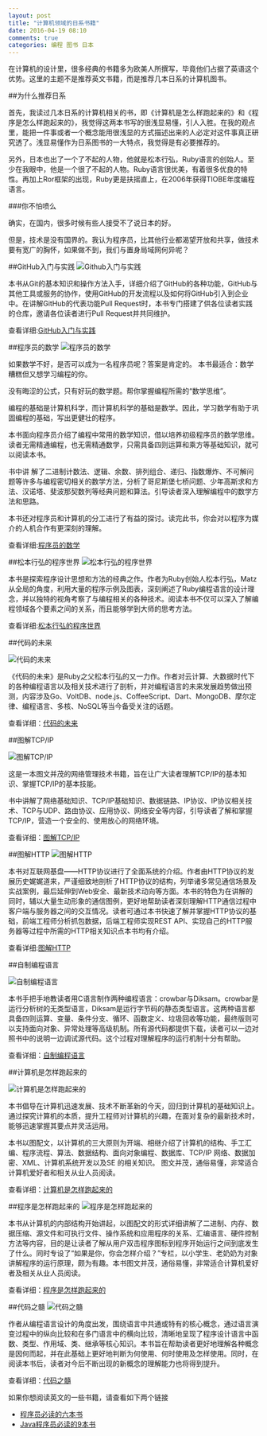 ```yaml
---
layout: post
title: "计算机领域的日系书籍"
date: 2016-04-19 08:10
comments: true
categories: 编程 图书 日本
---
```


在计算机的设计里，很多经典的书籍多为欧美人所撰写，毕竟他们占据了英语这个优势。这里的主题不是推荐英文书籍，而是推荐几本日系的计算机图书。
<!--more-->


##为什么推荐日系

首先，我读过几本日系的计算机相关的书，即《计算机是怎么样跑起来的》和《程序是怎么样跑起来的》，我觉得这两本书写的很浅显易懂，引人入胜。在我的观点里，能把一件事或者一个概念能用很浅显的方式描述出来的人必定对这件事真正研究透了。浅显易懂作为日系图书的一大特点，我觉得是有必要推荐的。

另外，日本也出了一个了不起的人物，他就是松本行弘，Ruby语言的创始人。至少在我眼中，他是一个很了不起的人物。Ruby语言很优美，有着很多优良的特性。再加上Ror框架的出现，Ruby更是扶摇直上，在2006年获得TIOBE年度编程语言。



###你不怕喷么

确实，在国内，很多时候有些人接受不了说日本的好。

但是，技术是没有国界的。我认为程序员，比其他行业都渴望开放和共享，做技术要有宽广的胸怀，如果做不到，我们与置身局域网何异呢？



##GitHub入门与实践
 ![Github入门与实践](http://7jpolu.com1.z0.glb.clouddn.com/github_rumen.jpg)

本书从Git的基本知识和操作方法入手，详细介绍了GitHub的各种功能，GitHub与其他工具或服务的协作，使用GitHub的开发流程以及如何将GitHub引入到企业中。在讲解GitHub的代表功能Pull Request时，本书专门搭建了供各位读者实践的仓库，邀请各位读者进行Pull Request并共同维护。

查看详细:[GitHub入门与实践](http://union.click.jd.com/jdc?e=&p=AyIHZR5aEQISA1AYUyUCEgFXGVgRBSJDCkMFSjJLQhBaUAscSkIBR0ROVw1VC0dFFQIUBVcYXxIdS0IJRmtPQkJiL38bdWBuXzJNBnJkQUMwUBxlDh43Vx1TFgQSBFQaaxcAEgdcH1sUByI3NGlrR2zKsePD%2FqQexq3aztOCMhABXRhcEwYQAGUbXhEKFABUHlsdAhEAZRw%3D&t=W1dCFBBFC1pXUwkEAEAdQFkJBVsVBBAFVh9cCltXWwg%3D)



##程序员的数学
![程序员的数学](http://7jpolu.com1.z0.glb.clouddn.com/chengxuyuan_de_shuxue.jpg)

如果数学不好，是否可以成为一名程序员呢？答案是肯定的。 本书最适合：数学糟糕但又想学习编程的你。

没有晦涩的公式，只有好玩的数学题。帮你掌握编程所需的“数学思维”。

编程的基础是计算机科学，而计算机科学的基础是数学。因此，学习数学有助于巩固编程的基础，写出更健壮的程序。

本书面向程序员介绍了编程中常用的数学知识，借以培养初级程序员的数学思维。读者无需精通编程，也无需精通数学，只需具备四则运算和乘方等基础知识，就可以阅读本书。

书中讲 解了二进制计数法、逻辑、余数、排列组合、递归、指数爆炸、不可解问题等许多与编程密切相关的数学方法，分析了哥尼斯堡七桥问题、少年高斯求和方法、汉诺塔、斐波那契数列等经典问题和算法。引导读者深入理解编程中的数学方法和思路。

本书还对程序员和计算机的分工进行了有益的探讨。读完此书，你会对以程序为媒介的人机合作有更深刻的理解。

查看详细:[程序员的数学](http://union.click.jd.com/jdc?e=&p=AyIHZR5aEQISA1AYUyUCEgZdHlgRAyJDCkMFSjJLQhBaUAscSkIBR0ROVw1VC0dFFQITD1AYXxQdS0IJRmtQUWVFPV4ia2dWBCBtD2NDaGMnXx51Dh43Vx1TFgQSBFQaaxcAEgdcH1sUByI3NGlrR2zKsePD%2FqQexq3aztOCMhABXRhcEwYQAGUbXhEKFABUEloUChECZRw%3D&t=W1dCFBBFC1pXUwkEAEAdQFkJBVsVAxoCVh9aCltXWwg%3D) 



##松本行弘的程序世界
![松本行弘的程序世界](http://7jpolu.com1.z0.glb.clouddn.com/songbenxinghong_de_chegnxu_shijie.jpg)

本书是探索程序设计思想和方法的经典之作。作者为Ruby创始人松本行弘，Matz从全局的角度，利用大量的程序示例及图表，深刻阐述了Ruby编程语言的设计理念，并以独特的视角考察了与编程相关的各种技术。阅读本书不仅可以深入了解编程领域各个要素之间的关系，而且能够学到大师的思考方法。

查看详细:[松本行弘的程序世界](http://union.click.jd.com/jdc?e=&p=AyIHZR5aEQISA1AYUyUCEw5WElMWCyJDCkMFSjJLQhBaUAscSkIBR0ROVw1VC0dFFQMbBFwTWBwdS0IJRmtzChVbS2wrfmBuYQJ%2BPm97El4wSzx1Dh43Vx1TFgQSBFQaaxcAEgdcH1sUByI3NGlrR2zKsePD%2FqQexq3aztOCMhABXRhdFwEbAGUbXhEKFABVGlMTARMFZRw%3D&t=W1dCFBBFC1pXUwkEAEAdQFkJBVsUCxEOXRhSCltXWwg%3D) 



##代码的未来 

![代码的未来](http://7jpolu.com1.z0.glb.clouddn.com/daima_de_weilai.jpg)

《代码的未来》是Ruby之父松本行弘的又一力作。作者对云计算、大数据时代下的各种编程语言以及相关技术进行了剖析，并对编程语言的未来发展趋势做出预测，内容涉及Go、VoltDB、node.js、CoffeeScript、Dart、MongoDB、摩尔定律、编程语言、多核、NoSQL等当今备受关注的话题。

查看详细：[代码的未来](http://union.click.jd.com/jdc?e=&p=AyIHZR5aEQISA1AYUyUCEgRXHFsTAiJDCkMFSjJLQhBaUAscSkIBR0ROVw1VC0dFFQIRBVIbXRUdS0IJRmtqCloHB0cvSGESRzdtE2x8eWVSbj9lDh43Vx1TFgQSBFQaaxcAEgdcH1sUByI3NGlrR2zKsePD%2FqQexq3aztOCMhABXRhcHQAWAmUbXhEKFABVGFwUBRIAZRw%3D&t=W1dCFBBFC1pXUwkEAEAdQFkJBVsVARAAVR1bCltXWwg%3D)



##图解TCP/IP

![图解TCP/IP](http://7jpolu.com1.z0.glb.clouddn.com/tujie_tcpip.jpg)

这是一本图文并茂的网络管理技术书籍，旨在让广大读者理解TCP/IP的基本知识、掌握TCP/IP的基本技能。

书中讲解了网络基础知识、TCP/IP基础知识、数据链路、IP协议、IP协议相关技术、TCP与UDP、路由协议、应用协议、网络安全等内容，引导读者了解和掌握TCP/IP，营造一个安全的、使用放心的网络环境。


查看详细：[图解TCP/IP](http://union.click.jd.com/jdc?e=&p=AyIHZR5aEQISA1AYUyUCEgRRGV0VAyJDCkMFSjJLQhBaUAscSkIBR0ROVw1VC0dFFQIRA1cdWxQdS0IJRmtNfGZPN1s7bGJqRyYeGnZQdmYxBVNlDh43Vx1TFgQSBFQaaxcAEgdcH1sUByI3NGlrR2zKsePD%2FqQexq3aztOCMhABXRhdFwEbAGUbXhEKFABVGV8TABoHZRw%3D&t=W1dCFBBFC1pXUwkEAEAdQFkJBVsVARYFUxtaCltXWwg%3D) 



##图解HTTP
![图解HTTP](http://7jpolu.com1.z0.glb.clouddn.com/tujie_http.jpg)


本书对互联网基盘——HTTP协议进行了全面系统的介绍。作者由HTTP协议的发展历史娓娓道来，严谨细致地剖析了HTTP协议的结构，列举诸多常见通信场景及实战案例，最后延伸到Web安全、最新技术动向等方面。本书的特色为在讲解的同时，辅以大量生动形象的通信图例，更好地帮助读者深刻理解HTTP通信过程中客户端与服务器之间的交互情况。读者可通过本书快速了解并掌握HTTP协议的基础，前端工程师分析抓包数据，后端工程师实现REST API、实现自己的HTTP服务器等过程中所需的HTTP相关知识点本书均有介绍。

查看详细:[图解HTTP](http://union.click.jd.com/jdc?e=&p=AyIHZR5aEQISA1AYUyUCEgJQE14dAiJDCkMFSjJLQhBaUAscSkIBR0ROVw1VC0dFFQIXAl0eUxUdS0IJRmtMa0pZJU5fa2FgVxFcOkF9G0BTZwRlDh43Vx1TFgQSBFQaaxcAEgdcH1sUByI3NGlrR2zKsePD%2FqQexq3aztOCMhABXRhdFwEbAGUbXhEKFABVHl4UARoGZRw%3D&t=W1dCFBBFC1pXUwkEAEAdQFkJBVsVBxcPUBNbCltXWwg%3D) 



##自制编程语言

![自制编程语言](http://7jpolu.com1.z0.glb.clouddn.com/zhizhi_biancheng_yuyan.jpg)

本书手把手地教读者用C语言制作两种编程语言：crowbar与Diksam。crowbar是运行分析树的无类型语言，Diksam是运行字节码的静态类型语言。这两种语言都具备四则运算、变量、条件分支、循环、函数定义、垃圾回收等功能，最终版则可以支持面向对象、异常处理等高级机制。所有源代码都提供下载，读者可以一边对照书中的说明一边调试源代码。这个过程对理解程序的运行机制十分有帮助。

查看详细：[自制编程语言](http://union.click.jd.com/jdc?e=&p=AyIHZR5aEQISA1AYUyUCEgVRGF4QCyJDCkMFSjJLQhBaUAscSkIBR0ROVw1VC0dFFQIQA1YeXhwdS0IJRmtoR0pUXQUJcGdvQxdECFBAQVcjHTB1Dh43Vx1TFgQSBFQaaxcAEgdcH1sUByI3NGlrR2zKsePD%2FqQexq3aztOCMhABXRhdFwEbAGUbXhEKFABVH1McAxACZRw%3D&t=W1dCFBBFC1pXUwkEAEAdQFkJBVsVABYEUB5SCltXWwg%3D) 



##计算机是怎样跑起来的

![计算机是怎样跑起来的](http://7jpolu.com1.z0.glb.clouddn.com/jisuanji_shi_zenyang_paoqilaide.jpg)

本书倡导在计算机迅速发展、技术不断革新的今天，回归到计算机的基础知识上。通过探究计算机的本质，提升工程师对计算机的兴趣，在面对复杂的最新技术时，能够迅速掌握其要点并灵活运用。

本书以图配文，以计算机的三大原则为开端、相继介绍了计算机的结构、手工汇编、程序流程、算法、数据结构、面向对象编程、数据库、TCP/IP 网络、数据加密、XML、计算机系统开发以及SE 的相关知识。
图文并茂，通俗易懂，非常适合计算机爱好者和相关从业人员阅读。

查看详细：[计算机是怎样跑起来的](http://union.click.jd.com/jdc?e=&p=AyIHZR5aEQISA1AYUyUCEgBdE1kcBiJDCkMFSjJLQhBaUAscSkIBR0ROVw1VC0dFFQIVD10ZUhEdS0IJRmsTUnReFBMaa2dXdR1LG2cEc0wBTlpDDh43Vx1TFgQSBFQaaxcAEgdcH1sUByI3NGlrR2zKsePD%2FqQexq3aztOCMhABXRhdFwEbAGUbXhEKFABVHFMWBBUOZRw%3D&t=W1dCFBBFC1pXUwkEAEAdQFkJBVsVBRoPVxJfCltXWwg%3D) 




##程序是怎样跑起来的
![程序是怎样跑起来的](http://7jpolu.com1.z0.glb.clouddn.com/chengxu_shi_zenyang_paoqilaide.jpg)

本书从计算机的内部结构开始讲起，以图配文的形式详细讲解了二进制、内存、数据压缩、源文件和可执行文件、操作系统和应用程序的关系、汇编语言、硬件控制方法等内容，目的是让读者了解从用户双击程序图标到程序开始运行之间到底发生了什么。同时专设了“如果是你，你会怎样介绍？”专栏，以小学生、老奶奶为对象讲解程序的运行原理，颇为有趣。本书图文并茂，通俗易懂，非常适合计算机爱好者及相关从业人员阅读。

查看详细：[程序是怎样跑起来的](http://union.click.jd.com/jdc?e=&p=AyIHZR5aEQISA1AYUyUCEgBTHFwcACJDCkMFSjJLQhBaUAscSkIBR0ROVw1VC0dFFQIVAVIcUhcdS0IJRmtTBxFOT1JFUmFaXxBrCw8AcGMRSy1lDh43Vx1TFgQSBFQaaxcAEgdcH1sUByI3NGlrR2zKsePD%2FqQexq3aztOCMhABXRhdFwEbAGUbXhEKFABVHVIUAxAHZRw%3D&t=W1dCFBBFC1pXUwkEAEAdQFkJBVsVBRQAUhJZCltXWwg%3D) 


##代码之髓
![代码之髓](http://ww2.sinaimg.cn/large/6a195423jw1f0rying080j209q09qt9j.jpg)

作者从编程语言设计的角度出发，围绕语言中共通或特有的核心概念，通过语言演变过程中的纵向比较和在多门语言中的横向比较，清晰地呈现了程序设计语言中函数、类型、作用域、类、继承等核心知识。本书旨在帮助读者更好地理解各种概念是因何而起，并在此基础上更好地判断为何使用、何时使用及怎样使用。同时，在阅读本书后，读者对今后不断出现的新概念的理解能力也将得到提升。

查看详细：[代码之髓](http://union.click.jd.com/jdc?e=&p=AyIHZR5aEQISA1AYUyUCEgNVGl0VACJDCkMFSjJLQhBaUAscSkIBR0ROVw1VC0dFFQIWB1QdWxcdS0IJRmtLHFoCHGg6YGdTfVUdKxJbT08wHyFlDh43Vx1TFgQSBFQaaxcAEgdcH1sUByI3NGlrR2zKsePD%2FqQexq3aztOCMhABXRhdFwEbAGUbXhEKFABVEloTBxMFZRw%3D&t=W1dCFBBFC1pXUwkEAEAdQFkJBVsVBhIGUxtZCltXWwg%3D)



如果你想阅读英文的一些书籍，请查看如下两个链接

  * [程序员必读的六本书](http://droidyue.com/blog/2015/07/04/six-books-every-programer-must-read/)
  * [Java程序员必读的9本书](http://droidyue.com/blog/2014/11/30/java-programmer-must-read-these-9-books/) 
